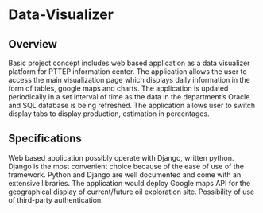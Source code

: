 # Data-Visualizer 
## Overview
Basic project concept includes web based application as a data visualizer platform for PTTEP information center. The application allows the user to access the main visualization page which displays daily information in the form of tables, google maps and charts. The application is updated periodically in a set interval of time as the data in the department’s Oracle and SQL database is being refreshed. The application allows user to switch display tabs to display production, estimation in percentages.

## Specifications
Web based application possibly operate with Django, written python. Django is the most convenient choice because of the ease of use of the framework.  Python and Django are well documented and come with an extensive libraries. The application would deploy Google maps API for the geographical display of current/future oil exploration site. Possibility of use of third-party authentication.
